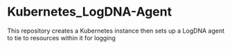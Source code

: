 # Kubernetes_LogDNA-Agent
This repository creates a Kubernetes instance then sets up a LogDNA agent to tie to resources within it for logging

